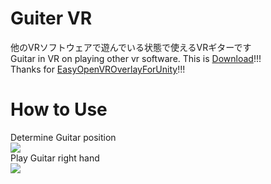 # Guiter VR
他のVRソフトウェアで遊んでいる状態で使えるVRギターです  
Guitar in VR on playing other vr software. This is [Download](https://github.com/rn9dfj3/guiter_vr/releases)!!!  
Thanks for [EasyOpenVROverlayForUnity](https://sabowl.sakura.ne.jp/gpsnmeajp/unity/EasyOpenVROverlayForUnity/)!!!  
# How to Use
Determine Guitar position  
![](https://github.com/rn9dfj3/guiter_vr/blob/master/figure1.png)  
Play Guitar right hand  
![](https://github.com/rn9dfj3/guiter_vr/blob/master/figure2.png)
